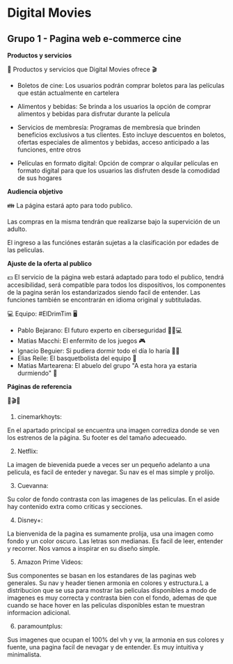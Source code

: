 # Digital Movies

## Grupo 1 - Pagina web e-commerce cine

**Productos y servicios**

🎥 Productos y servicios que Digital Movies ofrece 🎬

- Boletos de cine: Los usuarios podrán comprar boletos para las películas que están actualmente en cartelera

- Alimentos y bebidas: Se brinda a los usuarios la opción de comprar alimentos y bebidas para disfrutar durante la película

- Servicios de membresía: Programas de membresía que brinden beneficios exclusivos a tus clientes. Esto incluye descuentos en boletos, ofertas especiales de alimentos y bebidas, acceso anticipado a las funciones, entre otros

- Películas en formato digital: Opción de comprar o alquilar películas en formato digital para que los usuarios las disfruten desde la comodidad de sus hogares

**Audiencia objetivo**

👪 La página estará apto para todo publico.

Las compras en la misma tendrán que realizarse bajo la supervición de un adulto. 

El ingreso a las funciónes estarán sujetas a la clasificación por edades de las peliculas.

**Ajuste de la oferta al publico**

💵 El servicio de la página web estará adaptado para todo el publico, tendrá accesibilidad, será compatible para todos los dispositivos, los componentes de la pagina serán los estandarizados siendo facil de entender. Las funciones también se encontrarán en idioma original y subtituladas.

💻 Equipo: #ElDrimTim 🖥

  - Pablo Bejarano: El futuro experto en ciberseguridad 🕵️‍♂️💻
  - Matias Macchi: El enfermito de los juegos 🎮
  - Ignacio Beguier: Si pudiera dormir todo el día lo haría 🐼💤
  - Elias Reile: El basquetbolista del equipo 🏀 
  - Matias Martearena: El abuelo del grupo "A esta hora ya estaria durmiendo" 👴

**Páginas de referencia**

🎥🎬🍿

1. cinemarkhoyts:

En el apartado principal se encuentra una imagen corrediza donde se ven los estrenos de la página. Su footer es del tamaño adecueado.

2. Netflix:

La imagen de bievenida puede a veces ser un pequeño adelanto a una pelicula, es facil de enteder y navegar. Su nav es el mas simple y prolijo.

3. Cuevanna:

Su color de fondo contrasta con las imagenes de las peliculas. En el aside hay contenido extra como criticas y secciones.

4. Disney+:

La bienvenida de la pagina es sumamente prolija, usa una imagen como fondo y un color oscuro. Las letras son medianas. Es facil de leer, entender y recorrer. Nos vamos a inspirar en su diseño simple.

5. Amazon Prime Videos:

Sus componentes se basan en los estandares de las paginas web generales. Su nav y header tienen armonia en colores y estructura.L a distribucion que se usa para mostrar las peliculas disponibles a modo de imagenes es muy correcta y contrasta bien con el fondo, ademas de que cuando se hace hover en las peliculas disponibles estan te muestran informacion adicional.

6. paramountplus:

Sus imagenes que ocupan el 100% del vh y vw, la armonia en sus colores y fuente, una pagina facil de nevagar y de entender. Es muy intuitiva y minimalista.
